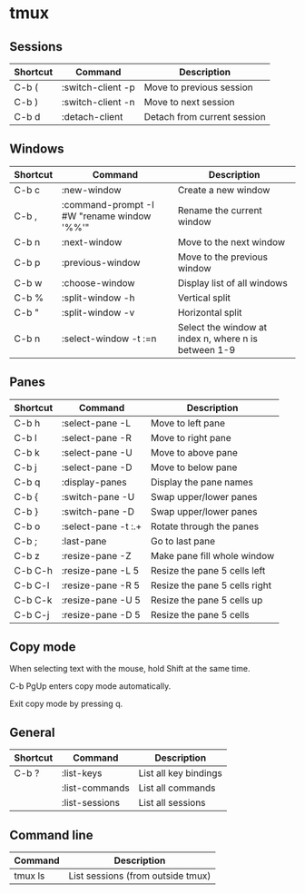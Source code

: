 # tmux


## Sessions

| Shortcut | Command                                    | Description |
| -------- | ------------------------------------------ | ----------- |
| C-b (    | :switch-client -p                          | Move to previous session |
| C-b )    | :switch-client -n                          | Move to next session |
| C-b d    | :detach-client                             | Detach from current session |


## Windows

| Shortcut | Command                                    | Description |
| -------- | ------------------------------------------ | ----------- |
| C-b c    | :new-window                                | Create a new window |
| C-b ,    | :command-prompt -I #W "rename window '%%'" | Rename the current window |
| C-b n    | :next-window                               | Move to the next window |
| C-b p    | :previous-window                           | Move to the previous window |
| C-b w    | :choose-window                             | Display list of all windows |
| C-b %    | :split-window -h                           | Vertical split |
| C-b "    | :split-window -v                           | Horizontal split 
| C-b n    | :select-window -t :=n                      | Select the window at index n, where n is between 1-9 |


## Panes

| Shortcut | Command                                    | Description |
| -------- | ------------------------------------------ | ----------- |
| C-b h    | :select-pane -L                            | Move to left pane |
| C-b l    | :select-pane -R                            | Move to right pane |
| C-b k    | :select-pane -U                            | Move to above pane |
| C-b j    | :select-pane -D                            | Move to below pane |
| C-b q    | :display-panes                             | Display the pane names |
| C-b {    | :switch-pane -U                            | Swap upper/lower panes |
| C-b }    | :switch-pane -D                            | Swap upper/lower panes |
| C-b o    | :select-pane -t :.+                        | Rotate through the panes |
| C-b ;    | :last-pane                                 | Go to last pane |
| C-b z    | :resize-pane -Z                            | Make pane fill whole window |
| C-b C-h  | :resize-pane -L 5                          | Resize the pane 5 cells left |
| C-b C-l  | :resize-pane -R 5                          | Resize the pane 5 cells right |
| C-b C-k  | :resize-pane -U 5                          | Resize the pane 5 cells up |
| C-b C-j  | :resize-pane -D 5                          | Resize the pane 5 cells |


## Copy mode

When selecting text with the mouse, hold Shift at the same time.

C-b PgUp enters copy mode automatically.

Exit copy mode by pressing q.


## General

| Shortcut | Command                                    | Description |
| -------- | ------------------------------------------ | ----------- |
| C-b ?    | :list-keys                                 | List all key bindings |
|          | :list-commands                             | List all commands |
|          | :list-sessions                             | List all sessions |


## Command line

| Command               | Description |
| --------------------- | ----------- |
| tmux ls               | List sessions (from outside tmux) |

